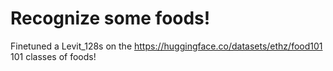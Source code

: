 # Recognize some foods!

Finetuned a Levit_128s on the https://huggingface.co/datasets/ethz/food101 101 classes of foods!
